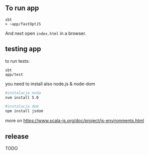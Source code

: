 To run app
-----------------------------------

```
sbt 
> ~app/fastOptJS
``` 

And next open `index.html` in a browser.

testing app
-----------------------------------

to run tests:

```
sbt
app/test
``` 

you need to install also node.js & node-dom

```bash
#instalacja noda
nvm install 5.0 

#instalacja dom
npm install jsdom
```

more on <https://www.scala-js.org/doc/project/js-environments.html>

release
-------------------
TODO